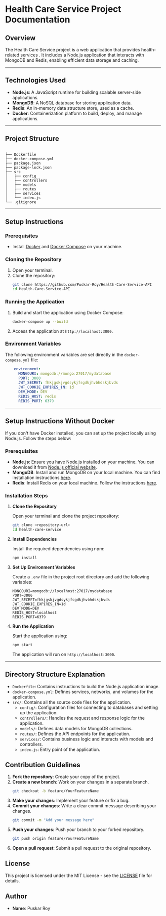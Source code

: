 
# Health Care Service Project Documentation



## Overview
The Health Care Service project is a web application that provides health-related services . It includes a Node.js application that interacts with MongoDB and Redis, enabling efficient data storage and caching.

---

## Technologies Used
- **Node.js**: A JavaScript runtime for building scalable server-side applications.
- **MongoDB**: A NoSQL database for storing application data.
- **Redis**: An in-memory data structure store, used as a cache.
- **Docker**: Containerization platform to build, deploy, and manage applications.

---

## Project Structure
```

├── Dockerfile
├── docker-compose.yml
├── package.json
├── package-lock.json
├── src
│   ├── config
│   ├── controllers
│   ├── models
│   ├── routes
│   ├── services
│   └── index.js
└── .gitignore
```

---
## Setup Instructions

### Prerequisites
- Install [Docker](https://docs.docker.com/get-docker/) and [Docker Compose](https://docs.docker.com/compose/install/) on your machine.

### Cloning the Repository
1. Open your terminal.
2. Clone the repository:
   ```bash
   git clone https://github.com/Puskar-Roy/Health-Care-Service-API
   cd Health-Care-Service-API
   ```

### Running the Application
1. Build and start the application using Docker Compose:
   ```bash
   docker-compose up --build
   ```
2. Access the application at `http://localhost:3000`.

### Environment Variables
The following environment variables are set directly in the `docker-compose.yml` file:

```yaml
    environment:
      MONGOURI: mongodb://mongo:27017/mydatabase
      PORT: 3000
      JWT_SECRET: fhkjgskjvgdsykjfsgdkjhvbhdskjbvds
      JWT_COOKIE_EXPIRES_IN: 1d
      DEV_MODE: DEV
      REDIS_HOST: redis
      REDIS_PORT: 6379
```


---

## Setup Instructions Without Docker

If you don't have Docker installed, you can set up the project locally using Node.js. Follow the steps below:

### Prerequisites

- **Node.js**: Ensure you have Node.js installed on your machine. You can download it from [Node.js official website](https://nodejs.org/).
- **MongoDB**: Install and run MongoDB on your local machine. You can find installation instructions [here](https://docs.mongodb.com/manual/installation/).
- **Redis**: Install Redis on your local machine. Follow the instructions [here](https://redis.io/docs/getting-started/installation/).

### Installation Steps

1. **Clone the Repository**

   Open your terminal and clone the project repository:

   ```bash
   git clone <repository-url>
   cd health-care-service
   ```

2. **Install Dependencies**

   Install the required dependencies using npm:

   ```bash
   npm install
   ```

3. **Set Up Environment Variables**

   Create a `.env` file in the project root directory and add the following variables:

   ```plaintext
   MONGOURI=mongodb://localhost:27017/mydatabase
   PORT=3000
   JWT_SECRET=fhkjgskjvgdsykjfsgdkjhvbhdskjbvds
   JWT_COOKIE_EXPIRES_IN=1d
   DEV_MODE=DEV
   REDIS_HOST=localhost
   REDIS_PORT=6379
   ```

4. **Run the Application**

   Start the application using:

   ```bash
   npm start
   ```

   The application will run on `http://localhost:3000`.

---



## Directory Structure Explanation
- `Dockerfile`: Contains instructions to build the Node.js application image.
- `docker-compose.yml`: Defines services, networks, and volumes for the application.
- `src/`: Contains all the source code files for the application.
  - `config/`: Configuration files for connecting to databases and setting up the application.
  - `controllers/`: Handles the request and response logic for the application.
  - `models/`: Defines data models for MongoDB collections.
  - `routes/`: Defines the API endpoints for the application.
  - `services/`: Contains business logic and interacts with models and controllers.
  - `index.js`: Entry point of the application.

## Contribution Guidelines
1. **Fork the repository**: Create your copy of the project.
2. **Create a new branch**: Work on your changes in a separate branch.
   ```bash
   git checkout -b feature/YourFeatureName
   ```
3. **Make your changes**: Implement your feature or fix a bug.
4. **Commit your changes**: Write a clear commit message describing your changes.
   ```bash
   git commit -m "Add your message here"
   ```
5. **Push your changes**: Push your branch to your forked repository.
   ```bash
   git push origin feature/YourFeatureName
   ```
6. **Open a pull request**: Submit a pull request to the original repository.

## License
This project is licensed under the MIT License - see the [LICENSE](LICENSE) file for details.

## Author
- **Name**: Puskar Roy

